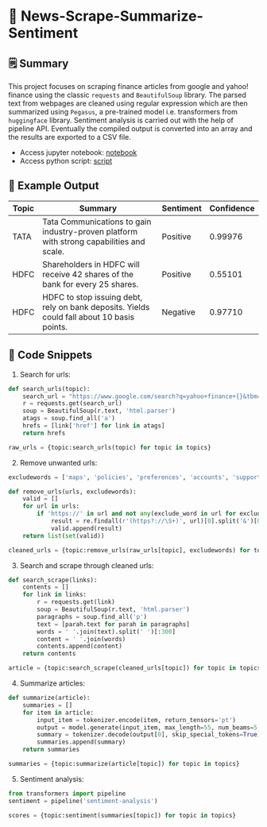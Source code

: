 # 📰 News-Scrape-Summarize-Sentiment

## 🗒️ Summary

This project focuses on scraping finance articles from google and yahoo! finance using the classic `requests` and `BeautifulSoup` library. The parsed text from webpages are cleaned using regular expression which are then summarized using `Pegasus`, a pre-trained model i.e. transformers from `huggingface` library. Sentiment analysis is carried out with the help of pipeline API. Eventually the compiled output is converted into an array and the results are exported to a CSV file.

- Access jupyter notebook: [notebook]()
- Access python script: [script]()

## 📱 Example Output

| Topic  | Summary | Sentiment | Confidence |
| ------ | ------- | --------- | ---------- |
| TATA  | Tata Communications to gain industry-proven platform with strong capabilities and scale. | Positive | 0.99976 |
| HDFC  | Shareholders in HDFC will receive 42 shares of the bank for every 25 shares. | Positive | 0.55101 |
| HDFC  | HDFC to stop issuing debt, rely on bank deposits. Yields could fall about 10 basis points. | Negative | 0.97710 |

## 📑 Code Snippets

1. Search for urls:
```python
def search_urls(topic):
    search_url = "https://www.google.com/search?q=yahoo+finance+{}&tbm=nws".format(topic)
    r = requests.get(search_url)
    soup = BeautifulSoup(r.text, 'html.parser')
    atags = soup.find_all('a')
    hrefs = [link['href'] for link in atags]
    return hrefs

raw_urls = {topic:search_urls(topic) for topic in topics}
```

2. Remove unwanted urls:
```python
excludewords = ['maps', 'policies', 'preferences', 'accounts', 'support']

def remove_urls(urls, excludewords):
    valid = []
    for url in urls: 
        if 'https://' in url and not any(exclude_word in url for exclude_word in excludewords):
            result = re.findall(r'(https?://\S+)', url)[0].split('&')[0]
            valid.append(result)
    return list(set(valid))

cleaned_urls = {topic:remove_urls(raw_urls[topic], excludewords) for topic in topics}
```

3. Search and scrape through cleaned urls:
```python
def search_scrape(links):
    contents = []
    for link in links: 
        r = requests.get(link)
        soup = BeautifulSoup(r.text, 'html.parser')
        paragraphs = soup.find_all('p')
        text = [parah.text for parah in paragraphs]
        words = ' '.join(text).split(' ')[:300]
        content = ' '.join(words)
        contents.append(content)
    return contents

article = {topic:search_scrape(cleaned_urls[topic]) for topic in topics}
```

4. Summarize articles:
```python
def summarize(article):
    summaries = []
    for item in article:
        input_item = tokenizer.encode(item, return_tensors='pt')
        output = model.generate(input_item, max_length=55, num_beams=5, early_stopping=True)
        summary = tokenizer.decode(output[0], skip_special_tokens=True)
        summaries.append(summary)
    return summaries

summaries = {topic:summarize(article[topic]) for topic in topics}
```

5. Sentiment analysis:
```python
from transformers import pipeline
sentiment = pipeline('sentiment-analysis')

scores = {topic:sentiment(summaries[topic]) for topic in topics}
```
